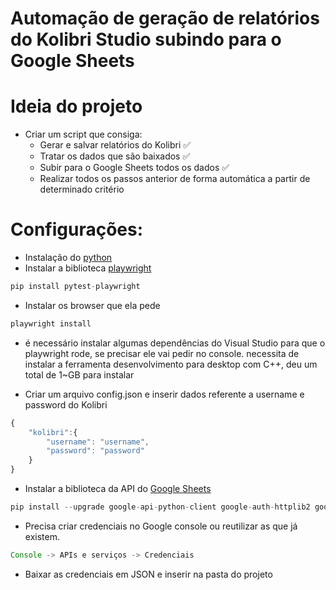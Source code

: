 # Automação de geração de relatórios do Kolibri Studio subindo para o Google Sheets

# Ideia do projeto

- Criar um script que consiga:
    - Gerar e salvar relatórios do Kolibri ✅
    - Tratar os dados que são baixados ✅
    - Subir para o Google Sheets todos os dados ✅
    - Realizar todos os passos anterior de forma automática a partir de determinado critério

# Configurações:

- Instalação do [python](https://www.python.org/)
- Instalar a biblioteca [playwright](https://playwright.dev)

```jsx
pip install pytest-playwright
```

- Instalar os browser que ela pede

```jsx
playwright install
```

- é necessário instalar algumas dependências do Visual Studio para que o playwright rode, se precisar ele vai pedir no console.  necessita de instalar a ferramenta desenvolvimento para desktop com C++, deu um total de 1~GB para instalar



- Criar um arquivo config.json e inserir dados referente a username e password do Kolibri

```jsx
{
    "kolibri":{
        "username": "username",
        "password": "password"
    }
}
```

- Instalar a biblioteca da API do [Google Sheets](console.cloud.google.com/apis/api/sheets.googleapis.com/)

```jsx
pip install --upgrade google-api-python-client google-auth-httplib2 google-auth-oauthlib
```

- Precisa criar credenciais no Google console ou reutilizar as que já existem.

```jsx
Console -> APIs e serviços -> Credenciais
```

- Baixar as credenciais em JSON e inserir na pasta do projeto
